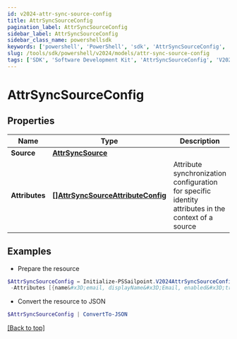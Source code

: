 ```yaml
---
id: v2024-attr-sync-source-config
title: AttrSyncSourceConfig
pagination_label: AttrSyncSourceConfig
sidebar_label: AttrSyncSourceConfig
sidebar_class_name: powershellsdk
keywords: ['powershell', 'PowerShell', 'sdk', 'AttrSyncSourceConfig', 'V2024AttrSyncSourceConfig'] 
slug: /tools/sdk/powershell/v2024/models/attr-sync-source-config
tags: ['SDK', 'Software Development Kit', 'AttrSyncSourceConfig', 'V2024AttrSyncSourceConfig']
---
```



# AttrSyncSourceConfig

## Properties

Name | Type | Description | Notes
------------ | ------------- | ------------- | -------------
**Source** |  [**AttrSyncSource**](attr-sync-source) |  | [required]
**Attributes** |  [**[]AttrSyncSourceAttributeConfig**](attr-sync-source-attribute-config) | Attribute synchronization configuration for specific identity attributes in the context of a source | [required]

## Examples

- Prepare the resource
```powershell
$AttrSyncSourceConfig = Initialize-PSSailpoint.V2024AttrSyncSourceConfig  -Source null `
 -Attributes [{name&#x3D;email, displayName&#x3D;Email, enabled&#x3D;true, target&#x3D;mail}, {name&#x3D;firstname, displayName&#x3D;First Name, enabled&#x3D;false, target&#x3D;givenName}]
```

- Convert the resource to JSON
```powershell
$AttrSyncSourceConfig | ConvertTo-JSON
```


[[Back to top]](#) 

